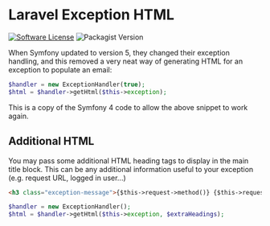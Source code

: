 # Laravel Exception HTML

[![Software License](https://img.shields.io/badge/license-MIT-brightgreen.svg)](LICENSE)
![Packagist Version](https://img.shields.io/packagist/v/rickselby/laravel-exception-html)

When Symfony updated to version 5, they changed their exception handling, and this removed a very neat way of
generating HTML for an exception to populate an email:

```php
$handler = new ExceptionHandler(true);
$html = $handler->getHtml($this->exception);
```

This is a copy of the Symfony 4 code to allow the above snippet to work again.

## Additional HTML

You may pass some additional HTML heading tags to display in the main title block. 
This can be any additional information useful to your exception (e.g. request URL, logged in user...)

```html
<h3 class="exception-message">{$this->request->method()} {$this->request->fullUrl()}</h3>
```

```php
$handler = new ExceptionHandler();
$html = $handler->getHtml($this->exception, $extraHeadings);
```
